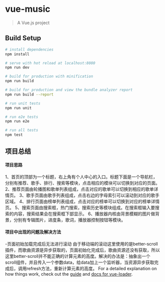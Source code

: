 # vue-music

> A Vue.js project

## Build Setup

``` bash
# install dependencies
npm install

# serve with hot reload at localhost:8080
npm run dev

# build for production with minification
npm run build

# build for production and view the bundle analyzer report
npm run build --report

# run unit tests
npm run unit

# run e2e tests
npm run e2e

# run all tests
npm test
```
## 项目总结
#### 项目思路
1、首页的顶部为一个标题，右上角有个人中心的入口。标题下面是一个导航栏，分别有推荐、歌手、排行、搜索等模块，点击相应的模块可以切换到对应的页面。
2、推荐页面由轮播图和歌单列表组成，点击对应的歌单可以切换到相应的歌单详情页。
3、歌手页面由歌手列表组成，点击右边的字母索引可以滚动到对应的歌手区域。
4、排行页面由榜单列表组成，点击对应的榜单可以切换到对应的榜单详情页。
5、搜索页面由搜索框，热门搜索，搜索历史等模块组成。在搜索框输入要搜索的内容，搜索结果会在搜索框下部显示。
6、播放器内核由背景模糊的图片做背景，分别有专辑图片，进度条，歌词，播放器控制按钮等模块。
#### 项目中出现的问题及解决方法
-页面初始加载完成后无法进行滚动
由于移动端的滚动这里使用的是better-scroll插件，而歌曲资源是异步获取的，页面初始化完成后，歌曲资源还没有获取，所以这里better-scroll并不能正确的计算元素的高度。解决的办法是：抽象出一个scroll组件，并且传入一个参数data，给data加上一个监听器，当资源异步获取完成后，调用refresh方法，重新计算元素的高度。
For a detailed explanation on how things work, check out the [guide](http://vuejs-templates.github.io/webpack/) and [docs for vue-loader](http://vuejs.github.io/vue-loader).

